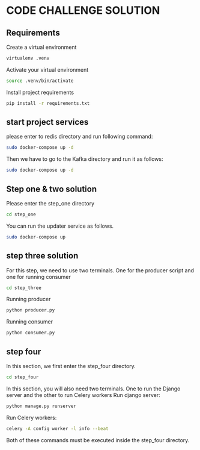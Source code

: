 # CODE CHALLENGE SOLUTION
## Requirements
 Create a virtual environment
```sh
virtualenv .venv
```
Activate your virtual environment
```sh
source .venv/bin/activate
```
Install project requirements
```sh
pip install -r requirements.txt
```
## start project services
please enter to redis directory and run following command:
```sh
sudo docker-compose up -d
```
Then we have to go to the Kafka directory and run it as follows:
```sh
sudo docker-compose up -d
```
## Step one & two solution
Please enter the step_one directory
```sh
cd step_one
```
You can run the updater service as follows.
```sh
sudo docker-compose up
```
## step three solution
For this step, we need to use two terminals. 
One for the producer script and one for running consumer

```sh
cd step_three
```

Running producer
```sh
python producer.py
```
Running consumer
```sh
python consumer.py
```

## step four
In this section, we first enter the step_four directory.
```sh
cd step_four
```
In this section, you will also need two terminals. One to run the Django server and the other to run Celery workers
Run django server:
```sh
python manage.py runserver
```
Run Celery workers:
```sh
celery -A config worker -l info --beat
```
Both of these commands must be executed inside the step_four directory.